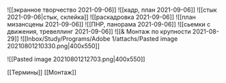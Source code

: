 ![[экранное творчество 2021-09-06]]
![[кадр, план 2021-09-06]]
![[стык 2021-09-06|стык, склейка]]
![[раскадровка 2021-09-06]]
![[план мизансцены 2021-09-06]]
![[ПНР, панорама 2021-09-06]]
![[сьемки с движения, тревеллинг 2021-09-06]]
![[& Монтаж по крупности 2021-08-29]]
![[Inbox/Study/Programs/Adobe 1/attachs/Pasted image 20210801210330.png|400x550]]


![[Pasted image 20210801212703.png|400x550]]



[[Термины]] [[Монтаж]]